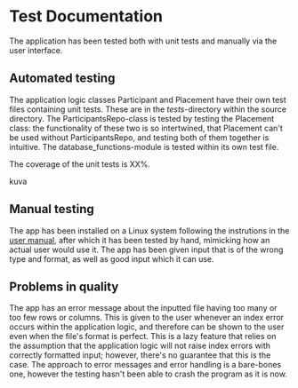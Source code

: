 # Test Documentation

The application has been tested both with unit tests and manually via the user interface.

## Automated testing
The application logic classes Participant and Placement have their own test files containing unit tests. These are in the _tests_-directory within the source directory. The ParticipantsRepo-class is tested by testing the Placement class: the functionality of these two is so intertwined, that Placement can't be used without ParticipantsRepo, and testing both of them together is intuitive. The database_functions-module is tested within its own test file.

The coverage of the unit tests is XX%.

kuva



## Manual testing

The app has been installed on a Linux system following the instrutions in the [user manual](), after which it has been tested by hand, mimicking how an actual user would use it. The app has been given input that is of the wrong type and format, as well as good input which it can use. 

## Problems in quality
The app has an error message about the inputted file having too many or too few rows or columns. This is given to the user whenever an index error occurs within the application logic, and therefore can be shown to the user even when the file's format is perfect. This is a lazy feature that relies on the assumption that the application logic will not raise index errors with correctly formatted input; however, there's no guarantee that this is the case. The approach to error messages and error handling is a bare-bones one, however the testing hasn't been able to crash the program as it is now.

